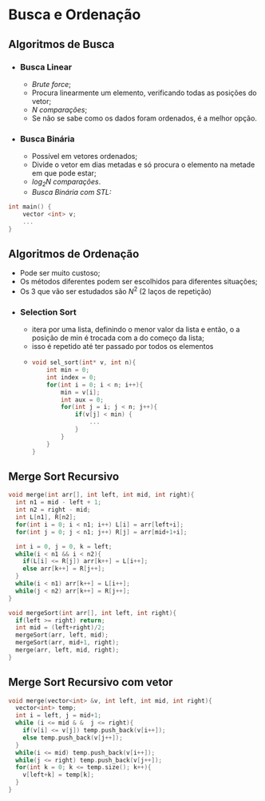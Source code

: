 # Busca e Ordenação
## Algoritmos de Busca
- ### Busca Linear
  - _Brute force_;
  - Procura linearmente um elemento, verificando todas as posições do vetor;
  - *$N$ comparações*;
  - Se não se sabe como os dados foram ordenados, é a melhor opção.
-  ### Busca Binária
   -  Possível em vetores ordenados;
   -  Divide o vetor em dias metadas e só procura o elemento na metade em que pode estar;
   -  *$log_2N$ comparações*.
   -  *Busca Binária com STL:*
```c++
int main() {
    vector <int> v;
    ...
}
```
## Algoritmos de Ordenação
- Pode ser muito custoso;
- Os métodos diferentes podem ser escolhidos para diferentes situações;
- Os 3 que vão ser estudados são $N^2$ (2 laços de repetição)
- ### Selection Sort
  - itera por uma lista, definindo o menor valor da lista e então, o a posição de min é trocada com a do começo da lista;
  - isso é repetido até ter passado por todos os elementos
  - ```c++
    void sel_sort(int* v, int n){
        int min = 0;
        int index = 0;
        for(int i = 0; i < n; i++){
            min = v[i];
            int aux = 0;
            for(int j = i; j < n; j++){
                if(v[j] < min) {
                    ...
                }
            }
        }
    }
    ```

## Merge Sort Recursivo
```c++
void merge(int arr[], int left, int mid, int right){
  int n1 = mid - left + 1;
  int n2 = right - mid;
  int L[n1], R[n2];
  for(int i = 0; i < n1; i++) L[i] = arr[left+i];
  for(int j = 0; j < n1; j++) R[j] = arr[mid+1+i];

  int i = 0, j = 0, k = left;
  while(i < n1 && i < n2){
    if(L[i] <= R[j]) arr[k++] = L[i++];
    else arr[k++] = R[j++];
  }
  while(i < n1) arr[k++] = L[i++];
  while(j < n2) arr[k++] = R[j++];
}

void mergeSort(int arr[], int left, int right){ 
  if(left >= right) return;
  int mid = (left+right)/2;
  mergeSort(arr, left, mid);
  mergeSort(arr, mid+1, right);
  merge(arr, left, mid, right); 
}
```

## Merge Sort Recursivo com vetor
```c++
void merge(vector<int> &v, int left, int mid, int right){
  vector<int> temp;
  int i = left, j = mid+1;
  while (i <= mid & &  j <= right){
    if(v[i] <= v[j]) temp.push_back(v[i++]);
    else temp.push_back(v[j++]);
  }
  while(i <= mid) temp.push_back(v[i++]);
  while(j <= right) temp.push_back(v[j++]);
  for(int k = 0; k <= temp.size(); k++){
    v[left+k] = temp[k];
  }
}
```